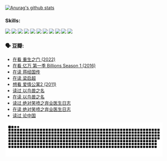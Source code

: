 
[![Anurag's github stats](https://github-readme-stats.vercel.app/api?username=w940853815)](https://github.com/anuraghazra/github-readme-stats)

### Skills:

<code><img height="32" src="https://cdn.jsdelivr.net/npm/simple-icons@v5/icons/python.svg"></code>
<code><img height="32" src="https://cdn.jsdelivr.net/npm/simple-icons@v5/icons/javascript.svg"></code>
<code><img height="32" src="https://cdn.jsdelivr.net/npm/simple-icons@v5/icons/django.svg"></code>
<code><img height="32" src="https://cdn.jsdelivr.net/npm/simple-icons@v5/icons/flask.svg"></code>
<code><img height="32" src="https://cdn.jsdelivr.net/npm/simple-icons@v5/icons/vuetify.svg"></code>
<code><img height="32" src="https://cdn.jsdelivr.net/npm/simple-icons@v5/icons/git.svg"></code>
<code><img height="32" src="https://cdn.jsdelivr.net/npm/simple-icons@v5/icons/docker.svg"></code>
<code><img height="32" src="https://cdn.jsdelivr.net/npm/simple-icons@v5/icons/postgresql.svg"></code>
<code><img height="32" src="https://cdn.jsdelivr.net/npm/simple-icons@v5/icons/elasticsearch.svg"></code>
<code><img height="32" src="https://cdn.jsdelivr.net/npm/simple-icons@v5/icons/macos.svg"></code>
<code><img height="32" src="https://cdn.jsdelivr.net/npm/simple-icons@v5/icons/linux.svg"></code>

### 🗣 豆瓣:

<!-- DOUBAN-ACTIVITIES:START -->
- [在看 重生之门‎ (2022)](https://www.douban.com/people/136069238/status/3882598762/?_i=54145110)
- [在看 亿万 第一季 Billions Season 1‎ (2016)](https://www.douban.com/people/136069238/status/3878098700/?_i=54145110)
- [在读 蒋经国传](https://www.douban.com/people/136069238/status/3877458956/?_i=54145110)
- [在读 梁启超](https://www.douban.com/people/136069238/status/3876806133/?_i=54145110)
- [想看 爱情公寓2‎ (2011)](https://www.douban.com/people/136069238/status/3876682115/?_i=54145110)
- [读过 以鸟兽之名](https://www.douban.com/people/136069238/status/3876369302/?_i=54145110)
- [在读 以鸟兽之名](https://www.douban.com/people/136069238/status/3869094471/?_i=54145110)
- [读过 绝对笑喷之弃业医生日志](https://www.douban.com/people/136069238/status/3869093225/?_i=54145110)
- [在读 绝对笑喷之弃业医生日志](https://www.douban.com/people/136069238/status/3862106751/?_i=54145110)
- [读过 论中国](https://www.douban.com/people/136069238/status/3862105795/?_i=54145110)
<!-- DOUBAN-ACTIVITIES:END -->


![Snake animation](https://raw.githubusercontent.com/w940853815/w940853815/output/github-contribution-grid-snake.svg)

<!--
**w940853815/w940853815** is a ✨ _special_ ✨ repository because its `README.md` (this file) appears on your GitHub profile.

Here are some ideas to get you started:

- 🔭 I’m currently working on ...
- 🌱 I’m currently learning ...
- 👯 I’m looking to collaborate on ...
- 🤔 I’m looking for help with ...
- 💬 Ask me about ...
- 📫 How to reach me: ...
- 😄 Pronouns: ...
- ⚡ Fun fact: ...
-->
